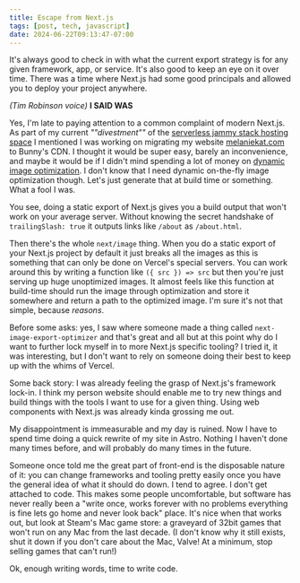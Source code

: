 ```yaml
---
title: Escape from Next.js
tags: [post, tech, javascript]
date: 2024-06-22T09:13:47-07:00
---
```


It's always good to check in with what the current export strategy is for any given framework, app, or service. It's also good to keep an eye on it over time. There was a time where Next.js had some good principals and allowed you to deploy your project anywhere.

_(Tim Robinson voice)_ **I SAID WAS**

Yes, I'm late to paying attention to a common complaint of modern Next.js. As part of my current _""divestment""_ of the [serverless jammy stack hosting space](https://melkat.blog/p/unsafe-pricing) I mentioned I was working on migrating my website [melaniekat.com](https://melaniekat.com) to Bunny's CDN. I thought it would be super easy, barely an inconvenience, and maybe it would be if I didn't mind spending a lot of money on [dynamic image optimization](https://bunny.net/optimizer/). I don't know that I need dynamic on-the-fly image optimization though. Let's just generate that at build time or something. What a fool I was.

You see, doing a static export of Next.js gives you a build output that won't work on your average server. Without knowing the secret handshake of `trailingSlash: true` it outputs links like `/about` as `/about.html`.

Then there's the whole `next/image` thing. When you do a static export of your Next.js project by default it just breaks all the images as this is something that can only be done on Vercel's special servers. You can work around this by writing a function like `({ src }) => src` but then you're just serving up huge unoptimized images. It almost feels like this function at build-time should run the image through optimization and store it somewhere and return a path to the optimized image. I'm sure it's not that simple, because _reasons_.

Before some asks: yes, I saw where someone made a thing called `next-image-export-optimizer` and that's great and all but at this point why do I want to further lock myself in to more Next.js specific tooling? I tried it, it was interesting, but I don't want to rely on someone doing their best to keep up with the whims of Vercel.

Some back story: I was already feeling the grasp of Next.js's framework lock-in. I think my person website should enable me to try new things and build things with the tools I want to use for a given thing. Using web components with Next.js was already kinda grossing me out.

My disappointment is immeasurable and my day is ruined. Now I have to spend time doing a quick rewrite of my site in Astro. Nothing I haven't done many times before, and will probably do many times in the future.

Someone once told me the great part of front-end is the disposable nature of it: you can change frameworks and tooling pretty easily once you have the general idea of what it should do down. I tend to agree. I don't get attached to code. This makes some people uncomfortable, but software has never really been a "write once, works forever with no problems everything is fine lets go home and never look back" place. It's nice when that works out, but look at Steam's Mac game store: a graveyard of 32bit games that won't run on any Mac from the last decade. (I don't know why it still exists, shut it down if you don't care about the Mac, Valve! At a minimum, stop selling games that can't run!)

Ok, enough writing words, time to write code.
